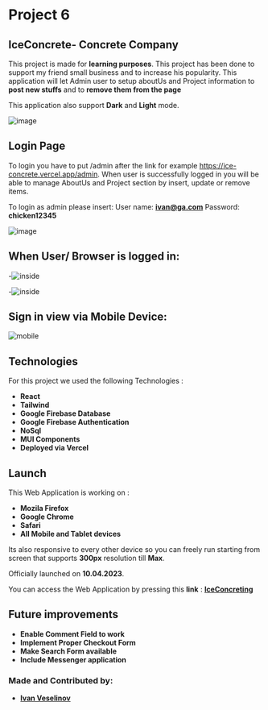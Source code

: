 # Project 6
## IceConcrete- Concrete Company

This project is made for **learning purposes**.
  This project has been done to support my friend small business and to increase his popularity. This application will let Admin user to setup aboutUs and Project information to **post new stuffs** and to **remove them from the page**

  This application also support **Dark** and **Light** mode.

![image](https://firebasestorage.googleapis.com/v0/b/iceconcreteqa.appspot.com/o/MarkDown%2FScreenshot%202023-04-10%20at%204.42.36%20pm.png?alt=media&token=50977c3c-41d6-4292-9aa1-51c47d70312b)

## Login Page <bR>

To login you have to put /admin after the link for example https://ice-concrete.vercel.app/admin. When user is successfully logged in you will be able to manage AboutUs and Project section by insert, update or remove items.

To login as admin please insert:
User name: **ivan@ga.com**
Password: **chicken12345**

![image](https://firebasestorage.googleapis.com/v0/b/iceconcreteqa.appspot.com/o/MarkDown%2FScreenshot%202023-04-10%20at%204.35.18%20pm.png?alt=media&token=42b17661-9481-463c-805f-421b14bcf8ae)

## When User/ Browser is logged in:  <bR>

-![inside](https://firebasestorage.googleapis.com/v0/b/iceconcreteqa.appspot.com/o/MarkDown%2FScreenshot%202023-04-10%20at%204.37.52%20pm.png?alt=media&token=03e53f08-7614-4e5a-b7b0-0c760ac9e2ed)

-![inside](https://firebasestorage.googleapis.com/v0/b/iceconcreteqa.appspot.com/o/MarkDown%2FScreenshot%202023-04-10%20at%204.38.01%20pm.png?alt=media&token=f106e7d8-217c-4b33-bc7a-f8a319eeae35)

## Sign in view via Mobile Device:  <bR>


![mobile](https://firebasestorage.googleapis.com/v0/b/iceconcreteqa.appspot.com/o/MarkDown%2FScreenshot%202023-04-10%20at%204.39.55%20pm.png?alt=media&token=6729480a-2774-43a5-9262-f1498aee8c9c)
## Technologies

For this project we used the following Technologies :

* **React**
* **Tailwind**
* **Google Firebase Database**
* **Google Firebase Authentication**
* **NoSql**
* **MUI Components**
* **Deployed via Vercel**


## Launch

This Web Application is working on :

* **Mozila Firefox**
* **Google Chrome**
* **Safari**
* **All Mobile and Tablet devices**

Its also responsive to every other device so you can freely run
starting from screen that supports **300px** resolution till **Max**.

Officially launched on **10.04.2023**.

You can access the Web Application by pressing
this **link** : **[IceConcreting](https://ice-concrete.vercel.app/)**

## Future improvements

- **Enable Comment Field to work**
- **Implement Proper Checkout Form**
- **Make Search Form available**
- **Include Messenger application**

### Made and Contributed by:
* **[Ivan Veselinov](https://github.com/ivanveselinov)**
